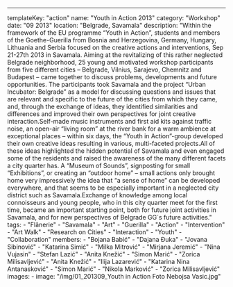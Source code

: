 ---
  templateKey: "action"
  name: "Youth in Action 2013"
  category: "Workshop"
  date: "09 2013"
  location: "Belgrade, Savamala"
  description: "Within the framework of the EU programme “Youth in Actionˮ, students and members of the Goethe-Guerilla from Bosnia and Herzegovina, Germany, Hungary, Lithuania and Serbia focused on the creative actions and interventions, Sep 21-27th 2013 in Savamala. Aiming at the revitalizing of this rather neglected Belgrade neighborhood, 25 young and motivated workshop participants from five different cities – Belgrade, Vilnius, Sarajevo, Chemnitz and Budapest – came together to discuss problems, developments and future opportunities. The participants took Savamala and the project “Urban Incubator: Belgradeˮ as a model for discussing questions and issues that are relevant and specific to the future of the cities from which they came, and, through the exchange of ideas, they identified similarities and differences and improved their own perspectives for joint creative interaction.Self-made music instruments and first aid kits against traffic noise, an open-air “living roomˮ at the river bank for a warm ambience at exceptional places – within six days, the “Youth in Actionˮ-group developed their own creative ideas resulting in various, multi-faceted projects.All of these ideas highlighted the hidden potential of Savamala and even engaged some of the residents and raised the awareness of the many different facets a city quarter has. A “Museum of Sounds”, signposting for small “Exhibitions”, or creating an “outdoor home” – small actions only brought home very impressively the idea that “a sense of home” can be developed everywhere, and that seems to be especially important in a neglected city district such as Savamala.Exchange of knowledge among local connoisseurs and young people, who in this city quarter meet for the first time, became an important starting point, both for future joint activities in Savamala, and for new perspectives of Belgrade GG´s future activities."
  tags:
    - "Flânerie"
    - "Savamala"
    - "Art"
    - "Guerilla"
    - "Action"
    - "Intervention"
    - "Art Walk"
    - "Research on Cities"
    - "Interaction"
    - "Youth"
    - "Collaboration"
  members:
    - "Bojana Babić"
    - "Dajana Đuka"
    - "Jovana Sibinović"
    - "Katarina Simić"
    - "Milka Mitrović"
    - "Mirjana Jeremić"
    - "Nina Vujasin"
    - "Stefan Lazić"
    - "Anita Knežić"
    - "Simon Marić"
    - "Zorica Milisavljević"
    - "Anita Knežić"
    - "Ilija Lazarević"
    - "Katarina Nina Antanasković"
    - "Simon Marić"
    - "Nikola Marković"
    - "Zorica Milisavljević"
  images:
    -
      image: "/img/01_201309_Youth in Action Foto Nebojsa Vasic.jpg"
